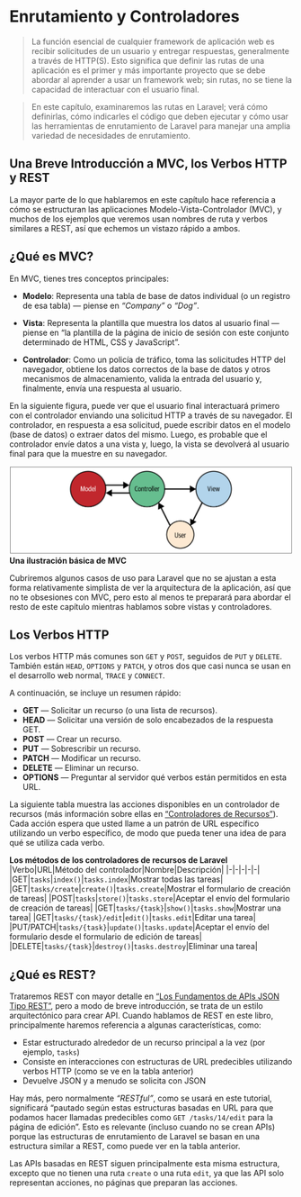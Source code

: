 # Enrutamiento y Controladores

>La función esencial de cualquier framework de aplicación web es recibir solicitudes de un usuario y entregar respuestas, generalmente a través de HTTP(S). Esto significa que definir las rutas de una aplicación es el primer y más importante proyecto que se debe abordar al aprender a usar un framework web; sin rutas, no se tiene la capacidad de interactuar con el usuario final.

>En este capítulo, examinaremos las rutas en Laravel; verá cómo definirlas, cómo indicarles el código que deben ejecutar y cómo usar las herramientas de enrutamiento de Laravel para manejar una amplia variedad de necesidades de enrutamiento.


## Una Breve Introducción a MVC, los Verbos HTTP y REST

La mayor parte de lo que hablaremos en este capítulo hace referencia a cómo se estructuran las aplicaciones Modelo-Vista-Controlador (MVC), y muchos de los ejemplos que veremos usan nombres de ruta y verbos similares a REST, así que echemos un vistazo rápido a ambos.

## ¿Qué es MVC?

En MVC, tienes tres conceptos principales:

- **Modelo**: Representa una tabla de base de datos individual (o un registro de esa tabla) — piense en _“Company”_ o _“Dog”_.

- **Vista**: Representa la plantilla que muestra los datos al usuario final — piense en “la plantilla de la página de inicio de sesión con este conjunto determinado de HTML, CSS y JavaScript”.

- **Controlador**: Como un policía de tráfico, toma las solicitudes HTTP del navegador, obtiene los datos correctos de la base de datos y otros mecanismos de almacenamiento, valida la entrada del usuario y, finalmente, envía una respuesta al usuario.

En la siguiente figura, puede ver que el usuario final interactuará primero con el controlador enviando una solicitud HTTP a través de su navegador. El controlador, en respuesta a esa solicitud, puede escribir datos en el modelo (base de datos) o extraer datos del mismo. Luego, es probable que el controlador envíe datos a una vista y, luego, la vista se devolverá al usuario final para que la muestre en su navegador.


![a-quick-intro-to-mvc-the-http-verbs-and-rest](../img/a-quick-intro-to-mvc-the-http-verbs-and-rest-01.png)
**Una ilustración básica de MVC**

Cubriremos algunos casos de uso para Laravel que no se ajustan a esta forma relativamente simplista de ver la arquitectura de la aplicación, así que no te obsesiones con MVC, pero esto al menos te preparará para abordar el resto de este capítulo mientras hablamos sobre vistas y controladores.


## Los Verbos HTTP

Los verbos HTTP más comunes son `GET` y `POST`, seguidos de `PUT` y `DELETE`. También están `HEAD`, `OPTIONS` y `PATCH`, y otros dos que casi nunca se usan en el desarrollo web normal, `TRACE` y `CONNECT`.

A continuación, se incluye un resumen rápido:

- **GET** — Solicitar un recurso (o una lista de recursos).
- **HEAD** — Solicitar una versión de solo encabezados de la respuesta GET.
- **POST** — Crear un recurso.
- **PUT** — Sobrescribir un recurso.
- **PATCH** — Modificar un recurso.
- **DELETE** — Eliminar un recurso.
- **OPTIONS** — Preguntar al servidor qué verbos están permitidos en esta URL.

La siguiente tabla muestra las acciones disponibles en un controlador de recursos (más información sobre ellas en [“Controladores de Recursos”](./controllers.html#controladores-de-recursos)). Cada acción espera que usted llame a un patrón de URL específico utilizando un verbo específico, de modo que pueda tener una idea de para qué se utiliza cada verbo.

**Los métodos de los controladores de recursos de Laravel**
|Verbo|URL|Método del controlador|Nombre|Descripción|
|-|-|-|-|-|
|GET|`tasks`|`index()`|`tasks.index`|Mostrar todas las tareas|
|GET|`tasks/create`|`create()`|`tasks.create`|Mostrar el formulario de creación de tareas|
|POST|`tasks`|`store()`|`tasks.store`|Aceptar el envío del formulario de creación de tareas|
|GET|`tasks/{task}`|`show()`|`tasks.show`|Mostrar una tarea|
|GET|`tasks/{task}/edit`|`edit()`|`tasks.edit`|Editar una tarea|
|PUT/PATCH|`tasks/{task}`|`update()`|`tasks.update`|Aceptar el envío del formulario desde el formulario de edición de tareas|
|DELETE|`tasks/{task}`|`destroy()`|`tasks.destroy`|Eliminar una tarea|


## ¿Qué es REST?

Trataremos REST con mayor detalle en [“Los Fundamentos de APIs JSON Tipo REST”](../writing-apis/the-basics-of-rest-like-json-apis.html#los-fundamentos-de-apis-json-de-tipo-rest), pero a modo de breve introducción, se trata de un estilo arquitectónico para crear API. Cuando hablamos de REST en este libro, principalmente haremos referencia a algunas características, como:

- Estar estructurado alrededor de un recurso principal a la vez (por ejemplo, `tasks`)
- Consiste en interacciones con estructuras de URL predecibles utilizando verbos HTTP (como se ve en la tabla anterior)
- Devuelve JSON y a menudo se solicita con JSON

Hay más, pero normalmente _“RESTful”_, como se usará en este tutorial, significará “pautado según estas estructuras basadas en URL para que podamos hacer llamadas predecibles como `GET /tasks/14/edit` para la página de edición”. Esto es relevante (incluso cuando no se crean APIs) porque las estructuras de enrutamiento de Laravel se basan en una estructura similar a REST, como puede ver en la tabla anterior.

Las APIs basadas en REST siguen principalmente esta misma estructura, excepto que no tienen una ruta `create` o una ruta `edit`, ya que las API solo representan acciones, no páginas que preparan las acciones.


